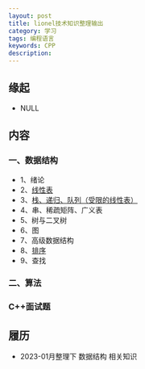 ```yaml
---
layout: post  
title: lionel技术知识整理输出  
category: 学习    
tags: 编程语言        
keywords: CPP      
description:    
---  
```



##  缘起
+ NULL


##  内容

###  一、数据结构
+ 1、绪论
+ 2、[线性表](https://gitee.com/fewolflion/BookNote/blob/master/00lionel%E6%8A%80%E6%9C%AF%E7%9F%A5%E8%AF%86%E7%AE%A1%E7%90%86/2023year/66lionel%E8%BE%93%E5%87%BA/01%E6%95%B0%E6%8D%AE%E7%BB%93%E6%9E%84/02%E7%BA%BF%E6%80%A7%E8%A1%A8.md)
+ 3、[栈、递归、队列（受限的线性表）](https://gitee.com/fewolflion/BookNote/blob/master/00lionel%E6%8A%80%E6%9C%AF%E7%9F%A5%E8%AF%86%E7%AE%A1%E7%90%86/2023year/66lionel%E8%BE%93%E5%87%BA/01%E6%95%B0%E6%8D%AE%E7%BB%93%E6%9E%84/03%E6%A0%88%E3%80%81%E9%80%92%E5%BD%92%E3%80%81%E9%98%9F%E5%88%97.md)
+ 4、串、稀疏矩阵、广义表
+ 5、树与二叉树
+ 6、图
+ 7、高级数据结构
+ 8、[排序](https://gitee.com/fewolflion/BookNote/blob/master/00lionel%E6%8A%80%E6%9C%AF%E7%9F%A5%E8%AF%86%E7%AE%A1%E7%90%86/2023year/66lionel%E8%BE%93%E5%87%BA/01%E6%95%B0%E6%8D%AE%E7%BB%93%E6%9E%84/08%E6%8E%92%E5%BA%8F.md)
+ 9、查找

### 二、算法

### C++面试题


##  履历
+ 2023-01月整理下 数据结构 相关知识